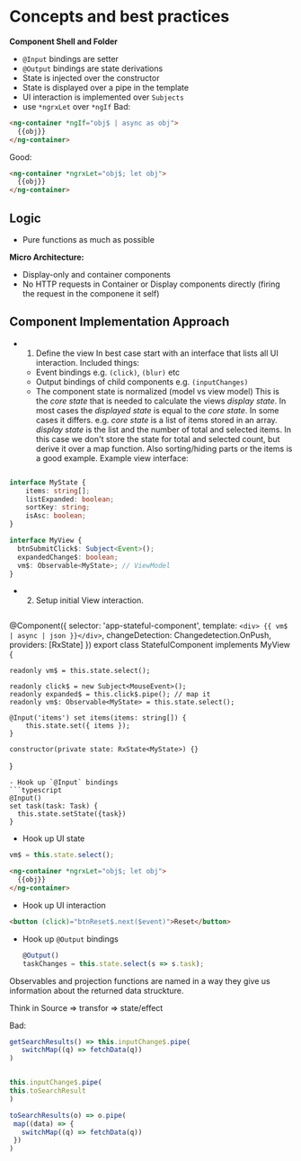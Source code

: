 # Concepts and best practices

**Component Shell and Folder**

- `@Input` bindings are setter
- `@Output` bindings are state derivations
- State is injected over the constructor
- State is displayed over a pipe in the template
- UI interaction is implemented over `Subjects`
- use `*ngrxLet` over `*ngIf`
  Bad:

```html
<ng-container *ngIf="obj$ | async as obj">
  {{obj}}
</ng-container>
```

Good:

```html
<ng-container *ngrxLet="obj$; let obj">
  {{obj}}
</ng-container>
```

## Logic

- Pure functions as much as possible

**Micro Architecture:**

- Display-only and container components
- No HTTP requests in Container or Display components directly (firing the request in the componene it self)

## Component Implementation Approach

- 1. Define the view
     In best case start with an interface that lists all UI interaction.
     Included things:
  - Event bindings e.g. `(click)`, `(blur)` etc
  - Output bindings of child components e.g. `(inputChanges)`
  - The component state is normalized (model vs view model)
    This is the _core state_ that is needed to calculate the views _display state_.
    In most cases the _displayed state_ is equal to the _core state_.
    In some cases it differs. e.g. _core state_ is a list of items stored in an array.
    _display state_ is the list and the number of total and selected items.
    In this case we don't store the state for total and selected count, but derive it over a map function.
    Also sorting/hiding parts or the items is a good example.
    Example view interface:

```typescript

interface MyState {
    items: string[];
    listExpanded: boolean;
    sortKey: string;
    isAsc: boolean;
}

interface MyView {
  btnSubmitClick$: Subject<Event>();
  expandedChange$: boolean;
  vm$: Observable<MyState>; // ViewModel
}
```

- 2. Setup initial View interaction.
  ```typescript
@Component({
  selector: 'app-stateful-component',
  template: `<div> {{ vm$ | async | json }}</div>`,
  changeDetection: Changedetection.OnPush,
  providers: [RxState]
})
  export class StatefulComponent implements MyView {
  
    readonly vm$ = this.state.select();
    
    readonly click$ = new Subject<MouseEvent>();
    readonly expanded$ = this.click$.pipe(); // map it
    readonly vm$: Observable<MyState> = this.state.select();
    
    @Input('items') set items(items: string[]) {
        this.state.set({ items });
    }
    
    constructor(private state: RxState<MyState>) {}
  }
  ```
  - Hook up `@Input` bindings
  ```typescript
  @Input()
  set task(task: Task) {
    this.state.setState({task})
  }
  ```
  - Hook up UI state

```typescript
vm$ = this.state.select();
```

```html
<ng-container *ngrxLet="obj$; let obj">
  {{obj}}
</ng-container>
```

- Hook up UI interaction

```html
<button (click)="btnReset$.next($event)">Reset</button>
```

- Hook up `@Output` bindings

  ```typescript
  @Output()
  taskChanges = this.state.select(s => s.task);
  ```

Observables and projection functions are named in a way they give us information about the returned data struckture.

Think in Source => transfor => state/effect

Bad:

```typescript
getSearchResults() => this.inputChange$.pipe(
   switchMap((q) => fetchData(q))
)
```

```typescript

this.inputChange$.pipe(
this.toSearchResult
)

toSearchResults(o) => o.pipe(
 map((data) => {
   switchMap((q) => fetchData(q))
 })
)
```

